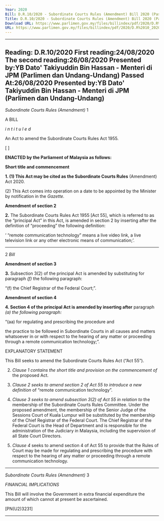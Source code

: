 ```yaml
---
Year: 2020
Bill: D.R.10/2020 - Subordinate Courts Rules (Amendment) Bill 2020 (Passed)
Title: D.R.10/2020 - Subordinate Courts Rules (Amendment) Bill 2020 (Passed)
Download URL: https://www.parlimen.gov.my/files/billindex/pdf/2020/D.R%2010_2020%20-%20eng.pdf
URL: https://www.parlimen.gov.my/files/billindex/pdf/2020/D.R%2010_2020%20-%20eng.pdf
---
```

---
Reading:
D.R.10/2020
First reading:24/08/2020
The second reading:26/08/2020
Presented by:YB Dato' Takiyuddin Bin Hassan - Menteri di JPM (Parlimen dan Undang-Undang)
Passed At:26/08/2020
Presented by:YB Dato' Takiyuddin Bin Hassan - Menteri di JPM (Parlimen dan Undang-Undang)
---

_Subordinate Courts Rules (Amendment)_ 1

A BILL

_i n t i t u l e d_

An Act to amend the Subordinate Courts Rules Act 1955.

[ ]

**ENACTED by the Parliament of Malaysia as follows:**

**Short title and commencement**

**1. (1) This Act may be cited as the Subordinate Courts Rules**
(Amendment) Act 2020.

(2) This Act comes into operation on a date to be appointed
by the Minister by notification in the _Gazette._

**Amendment of section 2**

**2.** The Subordinate Courts Rules Act 1955 [Act 55], which is
referred to as the “principal Act” in this Act, is amended in section 2
by inserting after the definition of “proceeding” the following
definition:

‘ “remote communication technology” means a live video
link, a live television link or any other electronic means of
communication;’.


-----

2 _Bill_

**Amendment of section 3**

**3.** Subsection 3(2) of the principal Act is amended by substituting
for paragraph _(f)_ the following paragraph:

“(f) the Chief Registrar of the Federal Court;”.

**Amendment of section 4**

**4. Section 4 of the principal Act is amended by inserting after**
paragraph _(a) the following paragraph:_

“(aa) for regulating and prescribing the procedure and

the practice to be followed in Subordinate Courts in
all causes and matters whatsoever in or with respect
to the hearing of any matter or proceeding through a
remote communication technology;”.

EXPLANATORY STATEMENT

This Bill seeks to amend the Subordinate Courts Rules Act (“Act 55”).

2. _Clause 1 contains the short title and provision on the commencement of_
the proposed Act.

3. _Clause 2 seeks to amend section 2 of Act 55 to introduce a new definition_
of “remote communication technology”.

4. _Clause 3 seeks to amend subsection 3(2) of Act 55 in relation to_
the membership of the Subordinate Courts Rules Committee. Under the
proposed amendment, the membership of the Senior Judge of the Sessions
Court of Kuala Lumpur will be substituted by the membership of the Chief
Registrar of the Federal Court. The Chief Registrar of the Federal Court is
the Head of Department and is responsible for the administration of the
Judiciary in Malaysia, including the supervision of all State Court Directors.

5. _Clause 4_ seeks to amend section 4 of Act 55 to provide that the
Rules of Court may be made for regulating and prescribing the procedure
with respect to the hearing of any matter or proceeding through a remote
communication technology.


-----

_Subordinate Courts Rules (Amendment)_ 3

_FINANCIAL IMPLICATIONS_

This Bill will involve the Government in extra financial expenditure the amount
of which cannot at present be ascertained.

[PN(U2)3231]


-----

